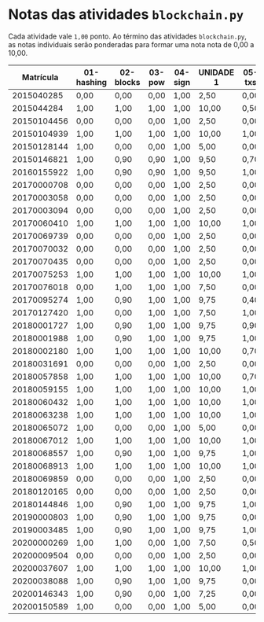 # Notas das atividades `blockchain.py`

Cada atividade vale `1,00` ponto. Ao término das atividades `blockchain.py`, as notas individuais serão ponderadas para formar uma nota nota de 0,00 a 10,00.

| Matrícula   | 01-hashing | 02-blocks | 03-pow | 04-sign | UNIDADE 1 | 05-txs | 06-api | 07-contracts | UNIDADE 2 |
| ----------- | ---------- | --------- | ------ | ------- | --------- | ------ | ------ | ------------ | --------- |
| 2015040285  | 0,00       | 0,00      | 0,00   | 1,00    | 2,50      | 0,00   | 0,00   | 0,00         | 0,00      |
| 2015044284  | 1,00       | 1,00      | 1,00   | 1,00    | 10,00     | 0,50   | 0,65   | 0,00         | 3,83      |
| 20150104456 | 0,00       | 0,00      | 0,00   | 1,00    | 2,50      | 0,00   | 0,00   | 0,00         | 0,00      |
| 20150104939 | 1,00       | 1,00      | 1,00   | 1,00    | 10,00     | 1,00   | 1,00   | 0,00         | 6,67      |
| 20150128144 | 1,00       | 0,00      | 0,00   | 1,00    | 5,00      | 0,00   | 0,00   | 0,00         | 0,00      |
| 20150146821 | 1,00       | 0,90      | 0,90   | 1,00    | 9,50      | 0,70   | 0,50   | 0,00         | 4,00      |
| 20160155922 | 1,00       | 0,90      | 0,90   | 1,00    | 9,50      | 1,00   | 1,00   | 0,00         | 6,67      |
| 20170000708 | 0,00       | 0,00      | 0,00   | 1,00    | 2,50      | 0,00   | 0,00   | 0,00         | 0,00      |
| 20170003058 | 0,00       | 0,00      | 0,00   | 1,00    | 2,50      | 0,00   | 0,00   | 0,00         | 0,00      |
| 20170003094 | 0,00       | 0,00      | 0,00   | 1,00    | 2,50      | 0,00   | 0,00   | 0,00         | 0,00      |
| 20170060410 | 1,00       | 1,00      | 1,00   | 1,00    | 10,00     | 1,00   | 0,85   | 0,00         | 6,17      |
| 20170069739 | 0,00       | 0,00      | 0,00   | 1,00    | 2,50      | 0,00   | 0,00   | 0,00         | 0,00      |
| 20170070032 | 0,00       | 0,00      | 0,00   | 1,00    | 2,50      | 0,00   | 0,00   | 0,00         | 0,00      |
| 20170070435 | 0,00       | 0,00      | 0,00   | 1,00    | 2,50      | 0,00   | 0,00   | 0,00         | 0,00      |
| 20170075253 | 1,00       | 1,00      | 1,00   | 1,00    | 10,00     | 1,00   | 1,00   | 0,00         | 6,67      |
| 20170076018 | 0,00       | 1,00      | 1,00   | 1,00    | 7,50      | 0,00   | 0,85   | 0,00         | 2,83      |
| 20170095274 | 1,00       | 0,90      | 1,00   | 1,00    | 9,75      | 0,40   | 0,70   | 0,00         | 3,67      |
| 20170127420 | 1,00       | 0,00      | 1,00   | 1,00    | 7,50      | 1,00   | 0,65   | 0,00         | 5,50      |
| 20180001727 | 1,00       | 0,90      | 1,00   | 1,00    | 9,75      | 0,90   | 1,00   | 0,00         | 6,33      |
| 20180001988 | 1,00       | 0,90      | 1,00   | 1,00    | 9,75      | 1,00   | 0,95   | 0,00         | 6,50      |
| 20180002180 | 1,00       | 1,00      | 1,00   | 1,00    | 10,00     | 0,70   | 0,65   | 0,00         | 4,50      |
| 20180031691 | 0,00       | 0,00      | 0,00   | 1,00    | 2,50      | 0,00   | 0,00   | 0,00         | 0,00      |
| 20180057858 | 1,00       | 1,00      | 1,00   | 1,00    | 10,00     | 0,70   | 1,00   | 0,00         | 5,67      |
| 20180059155 | 1,00       | 1,00      | 1,00   | 1,00    | 10,00     | 1,00   | 1,00   | 0,00         | 6,67      |
| 20180060432 | 1,00       | 1,00      | 1,00   | 1,00    | 10,00     | 1,00   | 0,95   | 0,00         | 6,50      |
| 20180063238 | 1,00       | 1,00      | 1,00   | 1,00    | 10,00     | 1,00   | 1,00   | 0,00         | 6,67      |
| 20180065072 | 1,00       | 0,00      | 0,00   | 1,00    | 5,00      | 0,00   | 0,00   | 0,00         | 0,00      |
| 20180067012 | 1,00       | 1,00      | 1,00   | 1,00    | 10,00     | 1,00   | 1,00   | 0,00         | 6,67      |
| 20180068557 | 1,00       | 0,90      | 1,00   | 1,00    | 9,75      | 1,00   | 0,90   | 0,00         | 6,33      |
| 20180068913 | 1,00       | 1,00      | 1,00   | 1,00    | 10,00     | 1,00   | 1,00   | 0,00         | 6,67      |
| 20180069859 | 0,00       | 0,00      | 0,00   | 1,00    | 2,50      | 0,00   | 0,00   | 0,00         | 0,00      |
| 20180120165 | 0,00       | 0,00      | 0,00   | 1,00    | 2,50      | 0,00   | 0,00   | 0,00         | 0,00      |
| 20180144846 | 1,00       | 0,90      | 1,00   | 1,00    | 9,75      | 1,00   | 1,00   | 0,00         | 6,67      |
| 20190000803 | 1,00       | 0,90      | 1,00   | 1,00    | 9,75      | 0,00   | 1,00   | 0,00         | 3,33      |
| 20190003485 | 1,00       | 0,90      | 1,00   | 1,00    | 9,75      | 1,00   | 0,85   | 0,00         | 6,17      |
| 20200000269 | 1,00       | 1,00      | 0,00   | 1,00    | 7,50      | 0,50   | 0,75   | 0,00         | 4,17      |
| 20200009504 | 0,00       | 0,00      | 0,00   | 1,00    | 2,50      | 0,00   | 0,00   | 0,00         | 0,00      |
| 20200037607 | 1,00       | 1,00      | 1,00   | 1,00    | 10,00     | 1,00   | 1,00   | 0,00         | 6,67      |
| 20200038088 | 1,00       | 0,90      | 1,00   | 1,00    | 9,75      | 0,00   | 0,00   | 0,00         | 0,00      |
| 20200146343 | 1,00       | 0,90      | 0,00   | 1,00    | 7,25      | 0,00   | 0,90   | 0,00         | 3,00      |
| 20200150589 | 1,00       | 0,00      | 0,00   | 1,00    | 5,00      | 0,00   | 0,00   | 0,00         | 0,00      |
